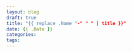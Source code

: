 ```yaml
---
layout: blog
draft: true
title: "{{ replace .Name "-" " " | title }}"
date: {{ .Date }}
categories:
tags:
---
```


